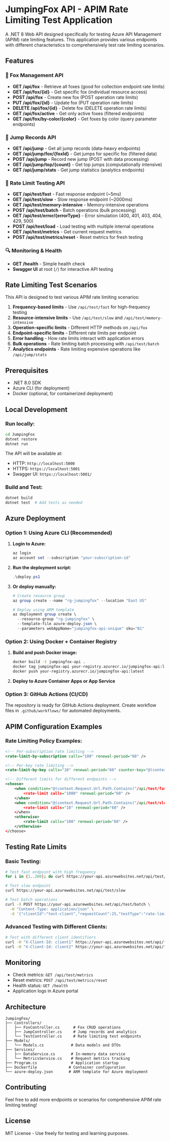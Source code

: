 # JumpingFox API - APIM Rate Limiting Test Application

A .NET 8 Web API designed specifically for testing Azure API Management (APIM) rate limiting features. This application provides various endpoints with different characteristics to comprehensively test rate limiting scenarios.

## Features

### 🦊 Fox Management API
- **GET /api/fox** - Retrieve all foxes (good for collection endpoint rate limits)
- **GET /api/fox/{id}** - Get specific fox (individual resource access)
- **POST /api/fox** - Create new fox (POST operation rate limits)
- **PUT /api/fox/{id}** - Update fox (PUT operation rate limits)
- **DELETE /api/fox/{id}** - Delete fox (DELETE operation rate limits)
- **GET /api/fox/active** - Get only active foxes (filtered endpoints)
- **GET /api/fox/by-color/{color}** - Get foxes by color (query parameter endpoints)

### 🏃 Jump Records API
- **GET /api/jump** - Get all jump records (data-heavy endpoints)
- **GET /api/jump/fox/{foxId}** - Get jumps for specific fox (filtered data)
- **POST /api/jump** - Record new jump (POST with data processing)
- **GET /api/jump/top/{count}** - Get top jumps (computationally intensive)
- **GET /api/jump/stats** - Get jump statistics (analytics endpoints)

### 🧪 Rate Limit Testing API
- **GET /api/test/fast** - Fast response endpoint (~5ms)
- **GET /api/test/slow** - Slow response endpoint (~2000ms)
- **GET /api/test/memory-intensive** - Memory-intensive operations
- **POST /api/test/batch** - Batch operations (bulk processing)
- **GET /api/test/error/{errorType}** - Error simulation (400, 401, 403, 404, 429, 500)
- **POST /api/test/load** - Load testing with multiple internal operations
- **GET /api/test/metrics** - Get current request metrics
- **POST /api/test/metrics/reset** - Reset metrics for fresh testing

### 🔍 Monitoring & Health
- **GET /health** - Simple health check
- **Swagger UI** at root (`/`) for interactive API testing

## Rate Limiting Test Scenarios

This API is designed to test various APIM rate limiting scenarios:

1. **Frequency-based limits** - Use `/api/test/fast` for high-frequency testing
2. **Resource-intensive limits** - Use `/api/test/slow` and `/api/test/memory-intensive`
3. **Operation-specific limits** - Different HTTP methods on `/api/fox`
4. **Endpoint-specific limits** - Different rate limits per endpoint
5. **Error handling** - How rate limits interact with application errors
6. **Bulk operations** - Rate limiting batch processing with `/api/test/batch`
7. **Analytics endpoints** - Rate limiting expensive operations like `/api/jump/stats`

## Prerequisites

- .NET 8.0 SDK
- Azure CLI (for deployment)
- Docker (optional, for containerized deployment)

## Local Development

### Run locally:
```bash
cd JumpingFox
dotnet restore
dotnet run
```

The API will be available at:
- HTTP: `http://localhost:5000`
- HTTPS: `https://localhost:5001`
- Swagger UI: `https://localhost:5001/`

### Build and Test:
```bash
dotnet build
dotnet test  # Add tests as needed
```

## Azure Deployment

### Option 1: Using Azure CLI (Recommended)

1. **Login to Azure:**
   ```powershell
   az login
   az account set --subscription "your-subscription-id"
   ```

2. **Run the deployment script:**
   ```powershell
   .\deploy.ps1
   ```

3. **Or deploy manually:**
   ```powershell
   # Create resource group
   az group create --name "rg-jumpingfox" --location "East US"
   
   # Deploy using ARM template
   az deployment group create \
     --resource-group "rg-jumpingfox" \
     --template-file azure-deploy.json \
     --parameters webAppName="jumpingfox-api-unique" sku="B1"
   ```

### Option 2: Using Docker + Container Registry

1. **Build and push Docker image:**
   ```bash
   docker build -t jumpingfox-api .
   docker tag jumpingfox-api your-registry.azurecr.io/jumpingfox-api:latest
   docker push your-registry.azurecr.io/jumpingfox-api:latest
   ```

2. **Deploy to Azure Container Apps or App Service**

### Option 3: GitHub Actions (CI/CD)

The repository is ready for GitHub Actions deployment. Create workflow files in `.github/workflows/` for automated deployments.

## APIM Configuration Examples

### Rate Limiting Policy Examples:

```xml
<!-- Per-subscription rate limiting -->
<rate-limit-by-subscription calls="100" renewal-period="60" />

<!-- Per-key rate limiting -->
<rate-limit-by-key calls="10" renewal-period="60" counter-key="@(context.Request.IpAddress)" />

<!-- Different limits for different endpoints -->
<choose>
    <when condition="@(context.Request.Url.Path.Contains("/api/test/fast"))">
        <rate-limit calls="1000" renewal-period="60" />
    </when>
    <when condition="@(context.Request.Url.Path.Contains("/api/test/slow"))">
        <rate-limit calls="10" renewal-period="60" />
    </when>
    <otherwise>
        <rate-limit calls="100" renewal-period="60" />
    </otherwise>
</choose>
```

## Testing Rate Limits

### Basic Testing:
```bash
# Test fast endpoint with high frequency
for i in {1..200}; do curl https://your-api.azurewebsites.net/api/test/fast; done

# Test slow endpoint
curl https://your-api.azurewebsites.net/api/test/slow

# Test batch operations
curl -X POST https://your-api.azurewebsites.net/api/test/batch \
  -H "Content-Type: application/json" \
  -d '{"clientId":"test-client","requestCount":25,"testType":"rate-limit-test"}'
```

### Advanced Testing with Different Clients:
```bash
# Test with different client identifiers
curl -H "X-Client-Id: client1" https://your-api.azurewebsites.net/api/fox
curl -H "X-Client-Id: client2" https://your-api.azurewebsites.net/api/fox
```

## Monitoring

- Check metrics: `GET /api/test/metrics`
- Reset metrics: `POST /api/test/metrics/reset`
- Health status: `GET /health`
- Application logs in Azure portal

## Architecture

```
JumpingFox/
├── Controllers/
│   ├── FoxController.cs      # Fox CRUD operations
│   ├── JumpController.cs     # Jump records and analytics
│   └── TestController.cs     # Rate limiting test endpoints
├── Models/
│   └── Models.cs            # Data models and DTOs
├── Services/
│   ├── DataService.cs       # In-memory data service
│   └── MetricsService.cs    # Request metrics tracking
├── Program.cs               # Application startup
├── Dockerfile              # Container configuration
└── azure-deploy.json       # ARM template for Azure deployment
```

## Contributing

Feel free to add more endpoints or scenarios for comprehensive APIM rate limiting testing!

## License

MIT License - Use freely for testing and learning purposes.
